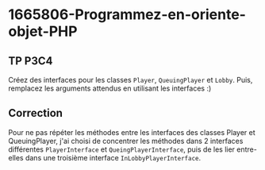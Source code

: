 # 1665806-Programmez-en-oriente-objet-PHP

## TP P3C4

Créez des interfaces pour les classes `Player`, `QueuingPlayer` et `Lobby`.
Puis, remplacez les arguments attendus en utilisant les interfaces :)

## Correction

Pour ne pas répéter les méthodes entre les interfaces des classes Player et QueuingPlayer, j'ai choisi de concentrer les méthodes dans 2 interfaces différentes `PlayerInterface` et `QueingPlayerInterface`, puis de les lier entre-elles dans une troisième interface `InLobbyPlayerInterface`.
